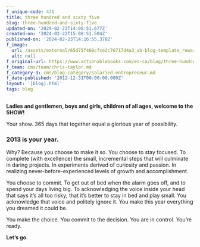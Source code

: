 ```yaml
---
f_unique-code: 471
title: three hundred and sixty five
slug: three-hundred-and-sixty-five
updated-on: '2024-02-23T14:08:51.677Z'
created-on: '2024-02-22T15:08:51.504Z'
published-on: '2024-02-23T14:16:55.370Z'
f_image:
  url: /assets/external/65d75f468cfce2c76717d4a3_ab-blog-template_reward.jpeg
  alt: null
f_original-url: https://www.actionablebooks.com/en-ca/blog/three-hundred-and-sixty-five/
f_team: cms/team/chris-taylor.md
f_category-3: cms/blog-category/salaried-entrepreneur.md
f_date-published: '2012-12-31T00:00:00.000Z'
layout: '[blog].html'
tags: blog
---
```


**Ladies and gentlemen, boys and girls, children of all ages, welcome to the SHOW!**

Your show. 365 days that together equal a glorious year of possibility.

### 2013 is **your** year.

Why? Because you choose to make it so. You choose to stay focused. To complete (with excellence) the small, incremental steps that will culminate in daring projects. In experiments derived of curiosity and passion. In realizing never-before-experienced levels of growth and accomplishment.

You choose to commit. To get out of bed when the alarm goes off, and to spend your days living big. To acknowledging the voice inside your head that says it’s all too risky; that it’s better to stay in bed and play small. You acknowledge that voice and politely ignore it. You make this year everything you dreamed it could be.

You make the choice. You commit to the decision. You are in control. You’re ready.

**Let’s go.**
